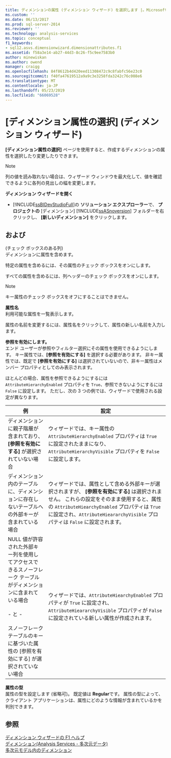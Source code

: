 ```yaml
---
title: ディメンションの属性 (ディメンション ウィザード) を選択します |。Microsoft Docs
ms.custom: ''
ms.date: 06/13/2017
ms.prod: sql-server-2014
ms.reviewer: ''
ms.technology: analysis-services
ms.topic: conceptual
f1_keywords:
- sql12.asvs.dimensionwizard.dimensionattributes.f1
ms.assetid: f58a3e14-ab27-44d3-8c26-f5c9ee7583b0
author: minewiskan
ms.author: owend
manager: craigg
ms.openlocfilehash: 84f8612b4d420eed11308472c9c8fabfc56e23c0
ms.sourcegitcommit: f40fa47619512a9a9c3e3258fda3242c76c008e6
ms.translationtype: MT
ms.contentlocale: ja-JP
ms.lasthandoff: 05/23/2019
ms.locfileid: "66069528"
---
```

# <a name="select-dimension-attributes-dimension-wizard"></a>[ディメンション属性の選択] (ディメンション ウィザード)
  **[ディメンション属性の選択]** ページを使用すると、作成するディメンションの属性を選択したり変更したりできます。  
  
> [!NOTE]  
>  列の値を読み取れない場合は、ウィザード ウィンドウを最大化して、値を確認できるように各列の見出しの幅を変更します。  
  
 **ディメンション ウィザードを開く**  
  
-   [!INCLUDE[ssBIDevStudioFull](../includes/ssbidevstudiofull-md.md)]の **ソリューション エクスプローラー**で、 **プロジェクトの** [ディメンション] [!INCLUDE[ssASnoversion](../includes/ssasnoversion-md.md)] フォルダーを右クリックし、 **[新しいディメンション]** をクリックします。  
  
## <a name="options"></a>および  
 (チェック ボックスのある列)  
 ディメンションに属性を含めます。  
  
 特定の属性を含めるには、その属性のチェック ボックスをオンにします。  
  
 すべての属性を含めるには、列ヘッダーのチェック ボックスをオンにします。  
  
> [!NOTE]  
>  キー属性のチェック ボックスをオフにすることはできません。  
  
 **属性名**  
 利用可能な属性を一覧表示します。  
  
 属性の名前を変更するには、属性名をクリックして、属性の新しい名前を入力します。  
  
 **参照を有効にします。**  
 エンド ユーザーが参照やフィルター選択にその属性を使用できるようにします。 キー属性では、**[参照を有効にする]** を選択する必要があります。 非キー属性では、既定で **[参照を有効にする]** は選択されていないので、非キー属性はメンバー プロパティとしてのみ表示されます。  
  
 ほとんどの場合、属性を参照できるようにするには `AttributeHierarchyEnabled` プロパティを `True`、参照できないようにするには `False` に設定します。 ただし、次の 3 つの例では、ウィザードで使用される設定が異なります。  
  
|例|設定|  
|----------|--------------|  
|ディメンションに親子階層が含まれており、 **[参照を有効にする]** が選択されていない場合|ウィザードでは、キー属性の `AttributeHierarchyEnabled` プロパティは `True` に設定されたままになり、`AttributeHierarchyVisible` プロパティを `False` に設定します。|  
|ディメンション内のテーブルに、ディメンションに存在しないテーブルへの外部キーが含まれている場合|ウィザードでは、属性として含める外部キーが選択されますが、 **[参照を有効にする]** は選択されません。 これらの設定をそのまま使用すると、属性の `AttributeHiearchyEnabled` プロパティは `True` に設定され、`AttributeHieararchyVisible` プロパティは `False` に設定されます。|  
|NULL 値が許容された外部キー列を使用してアクセスできるスノーフレーク テーブルがディメンションに含まれている場合<br /><br /> - と -<br /><br /> スノーフレーク テーブルのキーに基づいた属性の [参照を有効にする] が選択されていない場合|ウィザードでは、`AttributeHiearchyEnabled` プロパティが `True` に設定され、`AttributeHieararchyVisible` プロパティが `False` に設定されている新しい属性が作成されます。|  
  
 **属性の型**  
 属性の型を設定します (省略可)。 既定値は **Regular**です。 属性の型によって、クライアント アプリケーションは、属性にどのような情報が含まれているかを判別できます。  
  
## <a name="see-also"></a>参照  
 [ディメンション ウィザードの F1 ヘルプ](dimension-wizard-f1-help.md)   
 [ディメンション&#40;Analysis Services - 多次元データ&#41;](multidimensional-models-olap-logical-dimension-objects/dimensions-analysis-services-multidimensional-data.md)   
 [多次元モデル内のディメンション](multidimensional-models/dimensions-in-multidimensional-models.md)  
  
  
